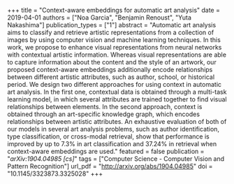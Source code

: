 +++
title = "Context-aware embeddings for automatic art analysis"
date = 2019-04-01
authors = ["Noa Garcia", "Benjamin Renoust", "Yuta Nakashima"]
publication_types = ["1"]
abstract = "Automatic art analysis aims to classify and retrieve artistic representations from a collection of images by using computer vision and machine learning techniques. In this work, we propose to enhance visual representations from neural networks with contextual artistic information. Whereas visual representations are able to capture information about the content and the style of an artwork, our proposed context-aware embeddings additionally encode relationships between different artistic attributes, such as author, school, or historical period. We design two different approaches for using context in automatic art analysis. In the first one, contextual data is obtained through a multi-task learning model, in which several attributes are trained together to find visual relationships between elements. In the second approach, context is obtained through an art-specific knowledge graph, which encodes relationships between artistic attributes. An exhaustive evaluation of both of our models in several art analysis problems, such as author identification, type classification, or cross-modal retrieval, show that performance is improved by up to 7.3% in art classification and 37.24% in retrieval when context-aware embeddings are used."
featured = false
publication = "*arXiv:1904.04985 [cs]*"
tags = ["Computer Science - Computer Vision and Pattern Recognition"]
url_pdf = "http://arxiv.org/abs/1904.04985"
doi = "10.1145/3323873.3325028"
+++

